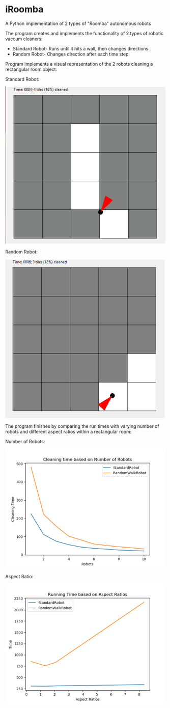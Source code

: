 # iRoomba
A Python implementation of 2 types of "Roomba" autonomous robots

The program creates and implements the functionality of 2 types of robotic vaccum cleaners:
  - Standard Robot- Runs until it hits a wall, then changes directions
  - Random Robot- Changes direction after each time step
  
Program implements a visual representation of the 2 robots cleaning a rectangular room object:

Standard Robot:

<img src="images/standardRobot.gif">

Random Robot:

<img src="images/randomRobot.gif">

The program finishes by comparing the run times with varying number of robots and different aspect ratios within a rectangular room:

Number of Robots:

<img src="images/numRobots.png">

Aspect Ratio:

<img src="images/aspectRatio.png">
